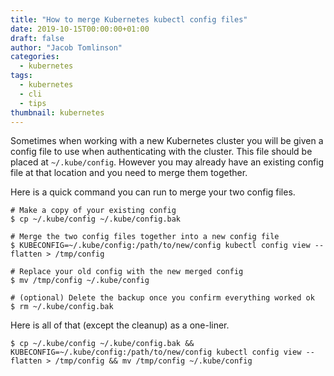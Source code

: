 ```yaml
---
title: "How to merge Kubernetes kubectl config files"
date: 2019-10-15T00:00:00+01:00
draft: false
author: "Jacob Tomlinson"
categories:
  - kubernetes
tags:
  - kubernetes
  - cli
  - tips
thumbnail: kubernetes
---
```


Sometimes when working with a new Kubernetes cluster you will be given a config file to use when
authenticating with the cluster. This file should be placed at `~/.kube/config`. However you may
already have an existing config file at that location and you need to merge them together.

Here is a quick command you can run to merge your two config files.

```console
# Make a copy of your existing config
$ cp ~/.kube/config ~/.kube/config.bak

# Merge the two config files together into a new config file
$ KUBECONFIG=~/.kube/config:/path/to/new/config kubectl config view --flatten > /tmp/config

# Replace your old config with the new merged config
$ mv /tmp/config ~/.kube/config

# (optional) Delete the backup once you confirm everything worked ok
$ rm ~/.kube/config.bak
```

Here is all of that (except the cleanup) as a one-liner.

```console
$ cp ~/.kube/config ~/.kube/config.bak && KUBECONFIG=~/.kube/config:/path/to/new/config kubectl config view --flatten > /tmp/config && mv /tmp/config ~/.kube/config
```